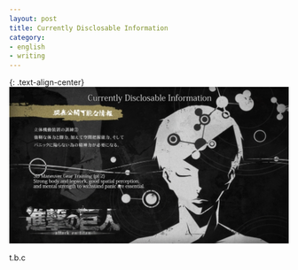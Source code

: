 ```yaml
---
layout: post
title: Currently Disclosable Information
category:
- english
- writing
---
```


{: .text-align-center}
![Ouroboros](/assets/img/2022/disclosable.png)

t.b.c